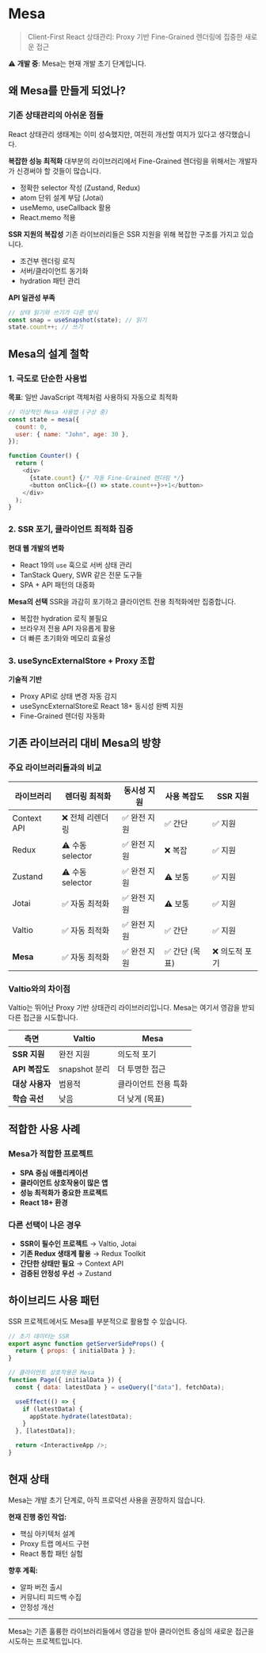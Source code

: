 # Mesa

> Client-First React 상태관리: Proxy 기반 Fine-Grained 렌더링에 집중한 새로운 접근

⚠️ **개발 중**: Mesa는 현재 개발 초기 단계입니다.

## 왜 Mesa를 만들게 되었나?

### 기존 상태관리의 아쉬운 점들

React 상태관리 생태계는 이미 성숙했지만, 여전히 개선할 여지가 있다고 생각했습니다.

**복잡한 성능 최적화**
대부분의 라이브러리에서 Fine-Grained 렌더링을 위해서는 개발자가 신경써야 할 것들이 많습니다.

- 정확한 selector 작성 (Zustand, Redux)
- atom 단위 설계 부담 (Jotai)
- useMemo, useCallback 활용
- React.memo 적용

**SSR 지원의 복잡성**
기존 라이브러리들은 SSR 지원을 위해 복잡한 구조를 가지고 있습니다.

- 조건부 렌더링 로직
- 서버/클라이언트 동기화
- hydration 패턴 관리

**API 일관성 부족**

```javascript
// 상태 읽기와 쓰기가 다른 방식
const snap = useSnapshot(state); // 읽기
state.count++; // 쓰기
```

## Mesa의 설계 철학

### 1. 극도로 단순한 사용법

**목표**: 일반 JavaScript 객체처럼 사용하되 자동으로 최적화

```javascript
// 이상적인 Mesa 사용법 (구상 중)
const state = mesa({
  count: 0,
  user: { name: "John", age: 30 },
});

function Counter() {
  return (
    <div>
      {state.count} {/* 자동 Fine-Grained 렌더링 */}
      <button onClick={() => state.count++}>+1</button>
    </div>
  );
}
```

### 2. SSR 포기, 클라이언트 최적화 집중

**현대 웹 개발의 변화**

- React 19의 `use` 훅으로 서버 상태 관리
- TanStack Query, SWR 같은 전문 도구들
- SPA + API 패턴의 대중화

**Mesa의 선택**
SSR을 과감히 포기하고 클라이언트 전용 최적화에만 집중합니다.

- 복잡한 hydration 로직 불필요
- 브라우저 전용 API 자유롭게 활용
- 더 빠른 초기화와 메모리 효율성

### 3. useSyncExternalStore + Proxy 조합

**기술적 기반**

- Proxy API로 상태 변경 자동 감지
- useSyncExternalStore로 React 18+ 동시성 완벽 지원
- Fine-Grained 렌더링 자동화

## 기존 라이브러리 대비 Mesa의 방향

### 주요 라이브러리들과의 비교

| 라이브러리  | 렌더링 최적화    | 동시성 지원  | 사용 복잡도    | SSR 지원       |
| ----------- | ---------------- | ------------ | -------------- | -------------- |
| Context API | ❌ 전체 리렌더링 | ✅ 완전 지원 | ✅ 간단        | ✅ 지원        |
| Redux       | ⚠️ 수동 selector | ✅ 완전 지원 | ❌ 복잡        | ✅ 지원        |
| Zustand     | ⚠️ 수동 selector | ✅ 완전 지원 | ⚠️ 보통        | ✅ 지원        |
| Jotai       | ✅ 자동 최적화   | ✅ 완전 지원 | ⚠️ 보통        | ✅ 지원        |
| Valtio      | ✅ 자동 최적화   | ✅ 완전 지원 | ✅ 간단        | ✅ 지원        |
| **Mesa**    | ✅ 자동 최적화   | ✅ 완전 지원 | ✅ 간단 (목표) | ❌ 의도적 포기 |

### Valtio와의 차이점

Valtio는 뛰어난 Proxy 기반 상태관리 라이브러리입니다. Mesa는 여기서 영감을 받되 다른 접근을 시도합니다.

| 측면            | Valtio        | Mesa                 |
| --------------- | ------------- | -------------------- |
| **SSR 지원**    | 완전 지원     | 의도적 포기          |
| **API 복잡도**  | snapshot 분리 | 더 투명한 접근       |
| **대상 사용자** | 범용적        | 클라이언트 전용 특화 |
| **학습 곡선**   | 낮음          | 더 낮게 (목표)       |

## 적합한 사용 사례

### Mesa가 적합한 프로젝트

- **SPA 중심 애플리케이션**
- **클라이언트 상호작용이 많은 앱**
- **성능 최적화가 중요한 프로젝트**
- **React 18+ 환경**

### 다른 선택이 나은 경우

- **SSR이 필수인 프로젝트** → Valtio, Jotai
- **기존 Redux 생태계 활용** → Redux Toolkit
- **간단한 상태만 필요** → Context API
- **검증된 안정성 우선** → Zustand

## 하이브리드 사용 패턴

SSR 프로젝트에서도 Mesa를 부분적으로 활용할 수 있습니다.

```javascript
// 초기 데이터는 SSR
export async function getServerSideProps() {
  return { props: { initialData } };
}

// 클라이언트 상호작용은 Mesa
function Page({ initialData }) {
  const { data: latestData } = useQuery(["data"], fetchData);

  useEffect(() => {
    if (latestData) {
      appState.hydrate(latestData);
    }
  }, [latestData]);

  return <InteractiveApp />;
}
```

## 현재 상태

Mesa는 개발 초기 단계로, 아직 프로덕션 사용을 권장하지 않습니다.

**현재 진행 중인 작업:**

- 핵심 아키텍처 설계
- Proxy 트랩 메서드 구현
- React 통합 패턴 실험

**향후 계획:**

- 알파 버전 출시
- 커뮤니티 피드백 수집
- 안정성 개선

---

Mesa는 기존 훌륭한 라이브러리들에서 영감을 받아 클라이언트 중심의 새로운 접근을 시도하는 프로젝트입니다.
